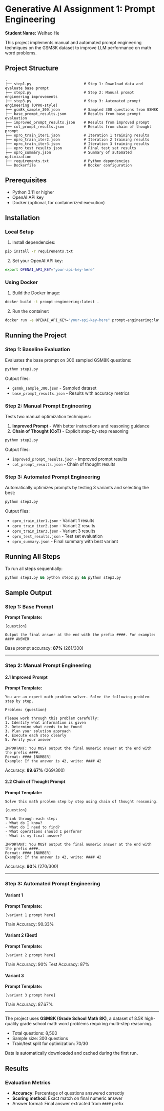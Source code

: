 # Generative AI Assignment 1: Prompt Engineering

**Student Name:** Weihao He


This project implements manual and automated prompt engineering techniques on the GSM8K dataset to improve LLM performance on math word problems.

## Project Structure

```
.
├── step1.py                        # Step 1: Download data and evaluate base prompt
├── step2.py                        # Step 2: Manual prompt engineering improvements
├── step3.py                        # Step 3: Automated prompt engineering (OPRO-style)
├── gsm8k_sample_300.json           # Sampled 300 questions from GSM8K
├── base_prompt_results.json        # Results from base prompt evaluation
├── improved_prompt_results.json    # Results from improved prompt
├── cot_prompt_results.json         # Results from chain of thought prompt
├── opro_train_iter1.json           # Iteration 1 training results
├── opro_train_iter2.json           # Iteration 2 training results
├── opro_train_iter3.json           # Iteration 3 training results
├── opro_test_results.json          # Final test set results
├── opro_summary.json               # Summary of automated optimization
├── requirements.txt                # Python dependencies
└── Dockerfile                      # Docker configuration
```

## Prerequisites

- Python 3.11 or higher
- OpenAI API key
- Docker (optional, for containerized execution)

## Installation

### Local Setup

1. Install dependencies:
```bash
pip install -r requirements.txt
```

2. Set your OpenAI API key:
```bash
export OPENAI_API_KEY="your-api-key-here"
```

### Using Docker

1. Build the Docker image:
```bash
docker build -t prompt-engineering:latest .
```

2. Run the container:
```bash
docker run -e OPENAI_API_KEY="your-api-key-here" prompt-engineering:latest
```

## Running the Project

### Step 1: Baseline Evaluation

Evaluates the base prompt on 300 sampled GSM8K questions:

```bash
python step1.py
```

Output files:
- `gsm8k_sample_300.json` - Sampled dataset
- `base_prompt_results.json` - Results with accuracy metrics

### Step 2: Manual Prompt Engineering

Tests two manual optimization techniques:
1. **Improved Prompt** - With better instructions and reasoning guidance
2. **Chain of Thought (CoT)** - Explicit step-by-step reasoning

```bash
python step2.py
```

Output files:
- `improved_prompt_results.json` - Improved prompt results
- `cot_prompt_results.json` - Chain of thought results

### Step 3: Automated Prompt Engineering

Automatically optimizes prompts by testing 3 variants and selecting the best:

```bash
python step3.py
```

Output files:
- `opro_train_iter1.json` - Variant 1 results
- `opro_train_iter2.json` - Variant 2 results
- `opro_train_iter3.json` - Variant 3 results
- `opro_test_results.json` - Test set evaluation
- `opro_summary.json` - Final summary with best variant

## Running All Steps

To run all steps sequentially:

```bash
python step1.py && python step2.py && python step3.py
```
## Sample Output

### Step 1: Base Prompt

**Prompt Template:**
```
{question}

Output the final answer at the end with the prefix ####. For example: #### ANSWER
```

Base prompt accuracy: **87%** (261/300)

---

### Step 2: Manual Prompt Engineering

#### 2.1 Improved Prompt

**Prompt Template:**
```
You are an expert math problem solver. Solve the following problem step by step.

Problem: {question}

Please work through this problem carefully:
1. Identify what information is given
2. Determine what needs to be found
3. Plan your solution approach
4. Execute each step clearly
5. Verify your answer

IMPORTANT: You MUST output the final numeric answer at the end with the prefix ####.
Format: #### [NUMBER]
Example: If the answer is 42, write: #### 42
```

Accuracy: **89.67%** (269/300)

#### 2.2 Chain of Thought Prompt

**Prompt Template:**
```
Solve this math problem step by step using chain of thought reasoning.

{question}

Think through each step:
- What do I know?
- What do I need to find?
- What operations should I perform?
- What is my final answer?

IMPORTANT: You MUST output the final numeric answer at the end with the prefix ####.
Format: #### [NUMBER]
Example: If the answer is 42, write: #### 42
```

Accuracy: **90%** (270/300)

---

### Step 3: Automated Prompt Engineering

#### Variant 1
**Prompt Template:**
```
[variant 1 prompt here]
```
Train Accuracy: 90.33%

#### Variant 2 (Best)
**Prompt Template:**
```
[variant 2 prompt here]
```
Train Accuracy: 90%
Test Accuracy: 87%

#### Variant 3
**Prompt Template:**
```
[variant 3 prompt here]
```
Train Accuracy: 87.67%

---



The project uses **GSM8K (Grade School Math 8K)**, a dataset of 8.5K high-quality grade school math word problems requiring multi-step reasoning.

- Total questions: 8,500
- Sample size: 300 questions
- Train/test split for optimization: 70/30

Data is automatically downloaded and cached during the first run.

## Results

### Evaluation Metrics

- **Accuracy**: Percentage of questions answered correctly
- **Scoring method**: Exact match on final numeric answer
- Answer format: Final answer extracted from `####` prefix



